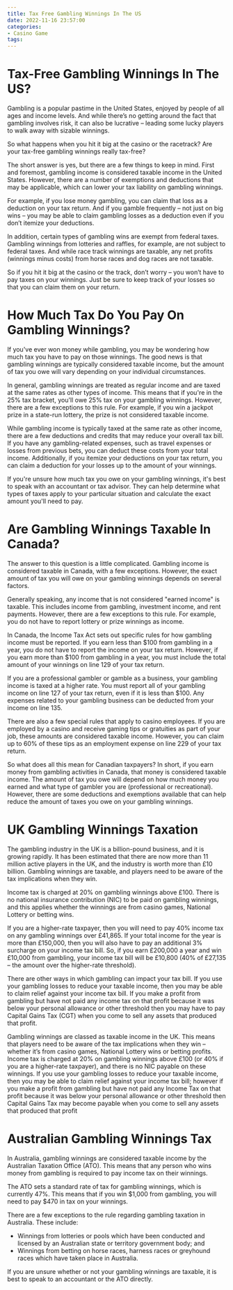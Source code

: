 ```yaml
---
title: Tax Free Gambling Winnings In The US
date: 2022-11-16 23:57:00
categories:
- Casino Game
tags:
---
```



#  Tax-Free Gambling Winnings In The US?

Gambling is a popular pastime in the United States, enjoyed by people of all ages and income levels. And while there’s no getting around the fact that gambling involves risk, it can also be lucrative – leading some lucky players to walk away with sizable winnings.

So what happens when you hit it big at the casino or the racetrack? Are your tax-free gambling winnings really tax-free?

The short answer is yes, but there are a few things to keep in mind. First and foremost, gambling income is considered taxable income in the United States. However, there are a number of exemptions and deductions that may be applicable, which can lower your tax liability on gambling winnings.

For example, if you lose money gambling, you can claim that loss as a deduction on your tax return. And if you gamble frequently – not just on big wins – you may be able to claim gambling losses as a deduction even if you don’t itemize your deductions.

In addition, certain types of gambling wins are exempt from federal taxes. Gambling winnings from lotteries and raffles, for example, are not subject to federal taxes. And while race track winnings are taxable, any net profits (winnings minus costs) from horse races and dog races are not taxable.

So if you hit it big at the casino or the track, don’t worry – you won’t have to pay taxes on your winnings. Just be sure to keep track of your losses so that you can claim them on your return.

#  How Much Tax Do You Pay On Gambling Winnings?

If you've ever won money while gambling, you may be wondering how much tax you have to pay on those winnings. The good news is that gambling winnings are typically considered taxable income, but the amount of tax you owe will vary depending on your individual circumstances.

In general, gambling winnings are treated as regular income and are taxed at the same rates as other types of income. This means that if you're in the 25% tax bracket, you'll owe 25% tax on your gambling winnings. However, there are a few exceptions to this rule. For example, if you win a jackpot prize in a state-run lottery, the prize is not considered taxable income.

While gambling income is typically taxed at the same rate as other income, there are a few deductions and credits that may reduce your overall tax bill. If you have any gambling-related expenses, such as travel expenses or losses from previous bets, you can deduct these costs from your total income. Additionally, if you itemize your deductions on your tax return, you can claim a deduction for your losses up to the amount of your winnings.

If you're unsure how much tax you owe on your gambling winnings, it's best to speak with an accountant or tax advisor. They can help determine what types of taxes apply to your particular situation and calculate the exact amount you'll need to pay.

#  Are Gambling Winnings Taxable In Canada?

The answer to this question is a little complicated. Gambling income is considered taxable in Canada, with a few exceptions. However, the exact amount of tax you will owe on your gambling winnings depends on several factors.

Generally speaking, any income that is not considered "earned income" is taxable. This includes income from gambling, investment income, and rent payments. However, there are a few exceptions to this rule. For example, you do not have to report lottery or prize winnings as income.

In Canada, the Income Tax Act sets out specific rules for how gambling income must be reported. If you earn less than $100 from gambling in a year, you do not have to report the income on your tax return. However, if you earn more than $100 from gambling in a year, you must include the total amount of your winnings on line 129 of your tax return.

If you are a professional gambler or gamble as a business, your gambling income is taxed at a higher rate. You must report all of your gambling income on line 127 of your tax return, even if it is less than $100. Any expenses related to your gambling business can be deducted from your income on line 135.

There are also a few special rules that apply to casino employees. If you are employed by a casino and receive gaming tips or gratuities as part of your job, these amounts are considered taxable income. However, you can claim up to 60% of these tips as an employment expense on line 229 of your tax return.

So what does all this mean for Canadian taxpayers? In short, if you earn money from gambling activities in Canada, that money is considered taxable income. The amount of tax you owe will depend on how much money you earned and what type of gambler you are (professional or recreational). However, there are some deductions and exemptions available that can help reduce the amount of taxes you owe on your gambling winnings.

#  UK Gambling Winnings Taxation 

The gambling industry in the UK is a billion-pound business, and it is growing rapidly. It has been estimated that there are now more than 11 million active players in the UK, and the industry is worth more than £10 billion. Gambling winnings are taxable, and players need to be aware of the tax implications when they win.

Income tax is charged at 20% on gambling winnings above £100. There is no national insurance contribution (NIC) to be paid on gambling winnings, and this applies whether the winnings are from casino games, National Lottery or betting wins.

If you are a higher-rate taxpayer, then you will need to pay 40% income tax on any gambling winnings over £41,865. If your total income for the year is more than £150,000, then you will also have to pay an additional 3% surcharge on your income tax bill. So, if you earn £200,000 a year and win £10,000 from gambling, your income tax bill will be £10,800 (40% of £27,135 – the amount over the higher-rate threshold).

There are other ways in which gambling can impact your tax bill. If you use your gambling losses to reduce your taxable income, then you may be able to claim relief against your income tax bill. If you make a profit from gambling but have not paid any income tax on that profit because it was below your personal allowance or other threshold then you may have to pay Capital Gains Tax (CGT) when you come to sell any assets that produced that profit. 

Gambling winnings are classed as taxable income in the UK. This means that players need to be aware of the tax implications when they win – whether it’s from casino games, National Lottery wins or betting profits. Income tax is charged at 20% on gambling winnings above £100 (or 40% if you are a higher-rate taxpayer), and there is no NIC payable on these winnings. If you use your gambling losses to reduce your taxable income, then you may be able to claim relief against your income tax bill; however if you make a profit from gambling but have not paid any Income Tax on that profit because it was below your personal allowance or other threshold then Capital Gains Tax may become payable when you come to sell any assets that produced that profit

#  Australian Gambling Winnings Tax

In Australia, gambling winnings are considered taxable income by the Australian Taxation Office (ATO). This means that any person who wins money from gambling is required to pay income tax on their winnings.

The ATO sets a standard rate of tax for gambling winnings, which is currently 47%. This means that if you win $1,000 from gambling, you will need to pay $470 in tax on your winnings.

There are a few exceptions to the rule regarding gambling taxation in Australia. These include:

- Winnings from lotteries or pools which have been conducted and licensed by an Australian state or territory government body; and
- Winnings from betting on horse races, harness races or greyhound races which have taken place in Australia.

If you are unsure whether or not your gambling winnings are taxable, it is best to speak to an accountant or the ATO directly.